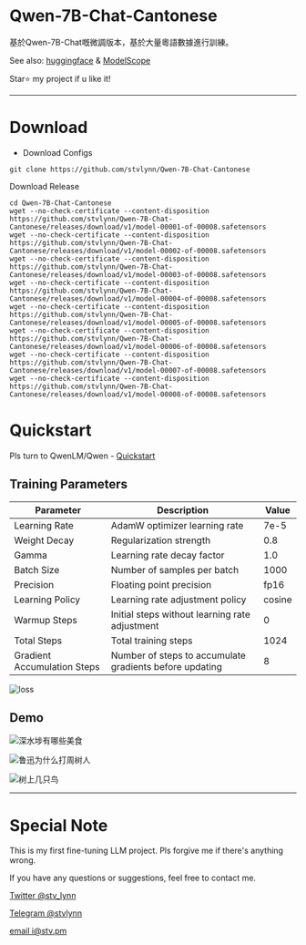 # Qwen-7B-Chat-Cantonese
基於Qwen-7B-Chat嘅微調版本，基於大量粵語數據進行訓練。

See also: [huggingface](https://huggingface.co/stvlynn/Qwen-7B-Chat-Cantonese) & [ModelScope](https://www.modelscope.cn/models/stvlynn/Qwen-7B-Chat-Cantonese)

Star⭐ my project if u like it!

---

# Download

- Download Configs

```
git clone https://github.com/stvlynn/Qwen-7B-Chat-Cantonese
```

Download Release

```
cd Qwen-7B-Chat-Cantonese 
wget --no-check-certificate --content-disposition https://github.com/stvlynn/Qwen-7B-Chat-Cantonese/releases/download/v1/model-00001-of-00008.safetensors
wget --no-check-certificate --content-disposition https://github.com/stvlynn/Qwen-7B-Chat-Cantonese/releases/download/v1/model-00002-of-00008.safetensors
wget --no-check-certificate --content-disposition https://github.com/stvlynn/Qwen-7B-Chat-Cantonese/releases/download/v1/model-00003-of-00008.safetensors
wget --no-check-certificate --content-disposition https://github.com/stvlynn/Qwen-7B-Chat-Cantonese/releases/download/v1/model-00004-of-00008.safetensors
wget --no-check-certificate --content-disposition https://github.com/stvlynn/Qwen-7B-Chat-Cantonese/releases/download/v1/model-00005-of-00008.safetensors
wget --no-check-certificate --content-disposition https://github.com/stvlynn/Qwen-7B-Chat-Cantonese/releases/download/v1/model-00006-of-00008.safetensors
wget --no-check-certificate --content-disposition https://github.com/stvlynn/Qwen-7B-Chat-Cantonese/releases/download/v1/model-00007-of-00008.safetensors
wget --no-check-certificate --content-disposition https://github.com/stvlynn/Qwen-7B-Chat-Cantonese/releases/download/v1/model-00008-of-00008.safetensors
```

# Quickstart

Pls turn to QwenLM/Qwen - [Quickstart](https://github.com/QwenLM/Qwen?tab=readme-ov-file#quickstart)

## Training Parameters

| Parameter       | Description                            | Value  |
|-----------------|----------------------------------------|--------|
| Learning Rate   | AdamW optimizer learning rate          | 7e-5   |
| Weight Decay    | Regularization strength                | 0.8    |
| Gamma           | Learning rate decay factor             | 1.0    |
| Batch Size      | Number of samples per batch            | 1000   |
| Precision       | Floating point precision               | fp16   |
| Learning Policy | Learning rate adjustment policy        | cosine |
| Warmup Steps    | Initial steps without learning rate adjustment | 0      |
| Total Steps     | Total training steps                   | 1024   |
| Gradient Accumulation Steps | Number of steps to accumulate gradients before updating | 8      |

![loss](https://cdn.statically.io/gh/stvlynn/cloudimg@master/blog/2310/image.q9v1ak08ljk.webp)

## Demo
![深水埗有哪些美食](https://cdn.statically.io/gh/stvlynn/cloudimg@master/blog/2310/截屏2024-05-04-11.59.27.2bea6k113e68.webp)

![鲁迅为什么打周树人](https://cdn.statically.io/gh/stvlynn/cloudimg@master/blog/2310/截屏2024-05-04-11.56.46.72tt5czl2gw0.webp)

![树上几只鸟](https://cdn.statically.io/gh/stvlynn/cloudimg@master/blog/2310/截屏2024-05-04-12.00.38.267hvmc3z3c0.webp)

---

# Special Note

This is my first fine-tuning LLM project. Pls forgive me if there's anything wrong.

If you have any questions or suggestions, feel free to contact me.

[Twitter @stv_lynn](https://x.com/stv_lynn)

[Telegram @stvlynn](https://t.me/stvlynn)

[email i@stv.pm](mailto://i@stv.pm)